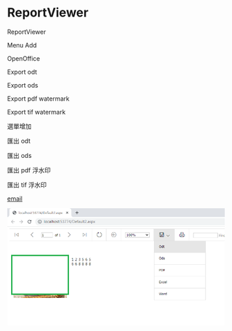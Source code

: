# ReportViewer
ReportViewer 

Menu Add 

OpenOffice

Export odt 

Export ods 

Export pdf watermark

Export tif  watermark

選單增加

匯出 odt 

匯出 ods 

匯出 pdf 浮水印

匯出 tif 浮水印

[email](gamma168@gmail.com)

![Logo](ReportView.png)

